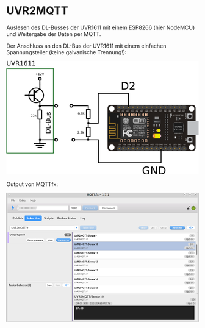 # UVR2MQTT
Auslesen des DL-Busses der UVR1611 mit einem ESP8266 (hier NodeMCU) und Weitergabe der Daten per MQTT.


Der Anschluss an den DL-Bus der UVR1611 mit einem einfachen Spannungsteiler (keine galvanische Trennung!):


![Anschlusschema UVR1611 NodeMCU](https://github.com/futschikato/UVR2MQTT/raw/master/pic/uvr_nodemcu.png)


Output von MQTTfx:

![MQTTfx Output](https://github.com/futschikato/UVR2MQTT/raw/master/pic/mqttfx.png)
